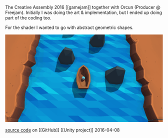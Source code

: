 The Creative Assembly 2016 [[gamejam]] together with Orcun (Producer @ Freejam).
Initially I was doing the art & implementation, but I ended up doing part of the coding too.

For the shader I wanted to go with abstract geometric shapes.

![](https://github.com/hannesdelbeke/2016-CA-gamejam/raw/main/v1.gif)

[source code](https://github.com/hannesdelbeke/2016-CA-gamejam) on [[GitHub]] 
[[Unity project]]
2016-04-08
